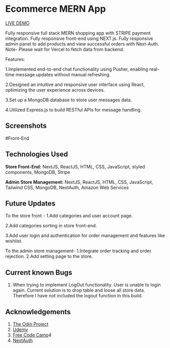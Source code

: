 ﻿# Ecommerce MERN App

 [LIVE DEMO](https://ecommerce-mern-app-mqcs.vercel.app/)

                   

Fully responsive full stack MERN shopping app with STRIPE payment integration. Fully responsive front-end using NEXT.js. Fully responsive admin panel to add products and view successful orders with Next-Auth. 
Note- Please wait for Vercel to fetch data from backend.

Features:

1.Implemented end-to-end chat functionality using Pusher, enabling real-time message updates without manual refreshing.

2.Designed an intuitive and responsive user interface using React, optimizing the user experience across devices.

3.Set up a MongoDB database to store user messages data.

4.Utilized Express.js to build RESTful APIs for message handling.


## Screenshots

#Front-End


## Technologies Used

**Store Front-End:** NextJS, ReactJS, HTML, CSS, JavaScript, styled components, MongoDB, Stripe

**Admin Store Management:** NextJS, ReactJS, HTML, CSS, JavaScript, Tailwind CSS, MongoDB, NextAuth, Amazon Web Services


## Future Updates

To the store front -
1.Add categories and user account page.

2.Add categories sorting in store front-end.

3.Add user login and authentication for order management and features like wishlist.

To the admin store management-
1.Integrate order tracking and order rejection.
2.Add setting page to the store.


## Current known Bugs

1. When trying to implement LogOut functionality. User is unable to login again. Current solution is to drop table and loose all store data. Therefore I have not included the logout function in this build.

## Acknowledgements

 1. [The Odin Project](https://www.theodinproject.com/paths/full-stack-javascript/courses/intermediate-html-and-css)
 2. [Udemy](https://www.udemy.com/course/react-the-complete-guide-incl-redux/)
 3. [Free Code Camp](https://www.youtube.com/@freecodecamp)4
 4. [NextAuth](https://next-auth.js.org/getting-started/introduction)






